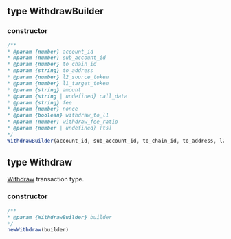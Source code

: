 ## type WithdrawBuilder

### constructor

```javascript
/**
* @param {number} account_id
* @param {number} sub_account_id
* @param {number} to_chain_id
* @param {string} to_address
* @param {number} l2_source_token
* @param {number} l1_target_token
* @param {string} amount
* @param {string | undefined} call_data
* @param {string} fee
* @param {number} nonce
* @param {boolean} withdraw_to_l1
* @param {number} withdraw_fee_ratio
* @param {number | undefined} [ts]
*/
WithdrawBuilder(account_id, sub_account_id, to_chain_id, to_address, l2_source_token, l1_target_token, amount, call_data, fee, nonce, withdraw_to_l1, withdraw_fee_ratio, ts)
```

## type Withdraw
[Withdraw](../../../api-and-sdk/data-types/transaction/withdraw.md) transaction type.

### constructor

```javascript
/**
* @param {WithdrawBuilder} builder
*/
newWithdraw(builder)
```
